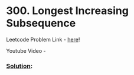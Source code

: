 # 300. Longest Increasing Subsequence

Leetcode Problem Link - [here](https://leetcode.com/problems/longest-increasing-subsequence/description/?envType=study-plan-v2&envId=top-100-liked)!

Youtube Video - 

### [Solution]():

```cpp


```